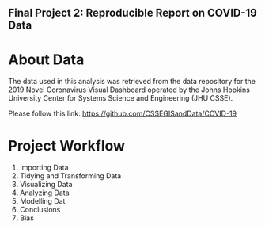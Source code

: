 ## Final Project 2: Reproducible Report on COVID-19 Data 

# About Data

The data used in this analysis was retrieved from the data repository for the 2019 Novel Coronavirus Visual Dashboard operated by the Johns Hopkins University Center for Systems Science and Engineering (JHU CSSE).

Please follow this link:
https://github.com/CSSEGISandData/COVID-19 

# Project Workflow

1. Importing Data
2. Tidying and Transforming Data
3. Visualizing Data
4. Analyzing Data
5. Modelling Dat
6. Conclusions
7. Bias
